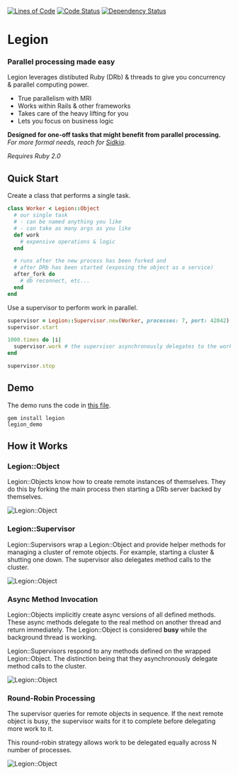 [![Lines of Code](http://img.shields.io/badge/lines_of_code-151-brightgreen.svg?style=flat)](http://blog.codinghorror.com/the-best-code-is-no-code-at-all/)
[![Code Status](http://img.shields.io/codeclimate/github/hopsoft/legion.svg?style=flat)](https://codeclimate.com/github/hopsoft/legion)
[![Dependency Status](http://img.shields.io/gemnasium/hopsoft/legion.svg?style=flat)](https://gemnasium.com/hopsoft/legion)

# Legion

### Parallel processing made easy

Legion leverages distibuted Ruby (DRb) & threads to give you concurrency & parallel computing power.

* True parallelism with MRI
* Works within Rails & other frameworks
* Takes care of the heavy lifting for you
* Lets you focus on business logic

**Designed for one-off tasks that might benefit from parallel processing.**
*For more formal needs, reach for [Sidkiq](https://github.com/mperham/sidekiq).*

*Requires Ruby 2.0*

## Quick Start

Create a class that performs a single task.

```ruby
class Worker < Legion::Object
  # our single task
  # - can be named anything you like
  # - can take as many args as you like
  def work
    # expensive operations & logic
  end

  # runs after the new process has been forked and
  # after DRb has been started (exposing the object as a service)
  after_fork do
    # db reconnect, etc...
  end
end
```

Use a supervisor to perform work in parallel.

```ruby
supervisor = Legion::Supervisor.new(Worker, processes: 7, port: 42042)
supervisor.start

1000.times do |i|
  supervisor.work # the supervisor asynchronously delegates to the worker
end

supervisor.stop
```

## Demo

The demo runs the code in [this file](https://github.com/hopsoft/legion/blob/master/bin/legion_demo).

```
gem install legion
legion_demo
```

## How it Works

### Legion::Object

Legion::Objects know how to create remote instances of themselves.
They do this by forking the main process then starting a DRb server backed by themselves.

![Legion::Object](https://raw.github.com/hopsoft/legion/master/doc/object.png)

### Legion::Supervisor

Legion::Supervisors wrap a Legion::Object and provide helper methods for managing a cluster of remote objects.
For example, starting a cluster & shutting one down.
The supervisor also delegates method calls to the cluster.

![Legion::Object](https://raw.github.com/hopsoft/legion/master/doc/supervisor.png)

### Async Method Invocation

Legion::Objects implicitly create async versions of all defined methods.
These async methods delegate to the real method on another thread and return immediately.
The Legion::Object is considered __busy__ while the background thread is working.

Legion::Supervisors respond to any methods defined on the wrapped Legion::Object.
The distinction being that they asynchronously delegate method calls to the cluster.

![Legion::Object](https://raw.github.com/hopsoft/legion/master/doc/async.png)

### Round-Robin Processing

The supervisor queries for remote objects in sequence.
If the next remote object is busy, the supervisor waits for it to complete before delegating more work to it.

This round-robin strategy allows work to be delegated equally across N number of processes.

![Legion::Object](https://raw.github.com/hopsoft/legion/master/doc/get_remote_instance.png)

